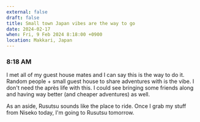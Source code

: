```yaml
---
external: false
draft: false
title: Small town Japan vibes are the way to go
date: 2024-02-17
when: Fri, 9 Feb 2024 8:18:00 +0900
location: Makkari, Japan
---
```

### 8:18 AM
I met all of my guest house mates and I can say this is the way to do it. Random people + small guest house to share adventures with is the vibe. I don't need the après life with this. I could see bringing some friends along and having way better (and cheaper adventures) as well. 


As an aside, Rusutsu sounds like the place to ride. Once I grab my stuff from Niseko today, I'm going to Rusutsu tomorrow.

